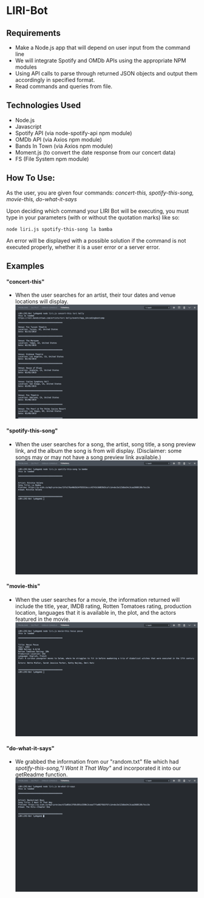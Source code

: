 # LIRI-Bot

## Requirements
* Make a Node.js app that will depend on user input from the command line
* We will integrate Spotify and OMDb APIs using the appropriate NPM modules
* Using API calls to parse through returned JSON objects and output them accordingly in specified format.
* Read commands and queries from file.

## Technologies Used
* Node.js
* Javascript
* Spotify API (via node-spotify-api npm module)
* OMDb API (via Axios npm module)
* Bands In Town (via Axios npm module)
* Moment.js (to convert the date response from our concert data)
* FS (File System npm module)

## How To Use:

As the user, you are given four commands:
_concert-this, spotify-this-song, movie-this, do-what-it-says_

Upon deciding which command your LIRI Bot will be executing, you must type in your parameters (with or without the quotation marks) like so:
```
node liri.js spotify-this-song la bamba
```
An error will be displayed with a possible solution if the command is not executed properly, whether it is a user error or a server error.

## Examples

#### **"concert-this"**

- When the user searches for an artist, their tour dates and venue locations will display.
![concert-this](https://github.com/lydmgem/LIRI-Bot/blob/master/assets/images/getconcert.png?raw=true)

#### **"spotify-this-song"**

- When the user searches for a song, the artist, song title, a song preview link, and the album the song is from will display.
(Disclaimer: some songs may or may not have a song preview link available.)
![spotify-this-song](https://github.com/lydmgem/LIRI-Bot/blob/master/assets/images/spotifyit.png?raw=true)

#### **"movie-this"**

- When the user searches for a movie, the information returned will include the title, year, IMDB rating, Rotten Tomatoes rating, production location, languages that it is available in, the plot, and the actors featured in the movie.
![movie-this](https://github.com/lydmgem/LIRI-Bot/blob/master/assets/images/getmovie.png?raw=true)

#### **"do-what-it-says"**

- We grabbed the information from our "random.txt" file which had __spotify-this-song_,"I Want It That Way"_ and incorporated it into our getReadme function.
![do-what-it-says](https://raw.githubusercontent.com/lydmgem/LIRI-Bot/master/assets/images/dwis.png)
